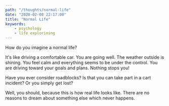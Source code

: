 ```yaml
---
path: "/thoughts/normal-life"
date: "2020-02-08 22:17:00"
title: "Normal Life"
keywords:
    - psychology
    - life explorining
---
```


How do you imagine a normal life?

It's like driving a comfortable car. You are going well. The weather outside is shining.
You feel calm and everything seems to be under the control. You are driving toward your goals and plans.
Nothing stops you!

Have you ever consider roadblocks? Is that you can take part in a cart incident? Or you simply get lost?

Well, you should, because this is how real life looks like. There are no reasons to dream about something else which never happens.
